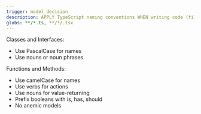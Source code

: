 ```yaml
---
trigger: model_decision
description: APPLY TypeScript naming conventions WHEN writing code (files, variables, functions etc)
globs: **/*.ts, **/*/.tsx
---
```


Classes and Interfaces:

- Use PascalCase for names
- Use nouns or noun phrases

Functions and Methods:

- Use camelCase for names
- Use verbs for actions
- Use nouns for value-returning
- Prefix booleans with is, has, should
- No anemic models
